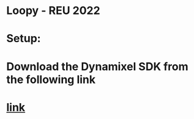 # Loopy - REU 2022
#
# **Setup:**
# Download the Dynamixel SDK from the following link
# [link](https://emanual.robotis.com/docs/en/software/dynamixel/dynamixel_sdk/download/)
